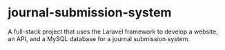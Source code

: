 # journal-submission-system
 A full-stack project that uses the Laravel framework to develop a website, an API, and a MySQL database for a journal submission system.
